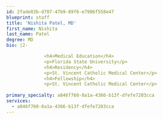 ```yaml
---
id: 2fade03b-d707-47b9-89f6-e7906f558e47
blueprint: staff
title: 'Nishita Patel, MD'
first_name: Nishita
last_name: Patel
degree: MD
bio: |2-

              <h4>Medical Education</h4>
              <p>Florida State University</p>
              <h4>Residency</h4>
              <p>St. Vincent Catholic Medical Center</p>
              <h4>Fellowship</h4>
              <p>St. Vincent Catholic Medical Center</p>
          
primary_specialty: a846f760-8a1a-4366-b13f-dfefe7203cca
services:
  - a846f760-8a1a-4366-b13f-dfefe7203cca
---
```

